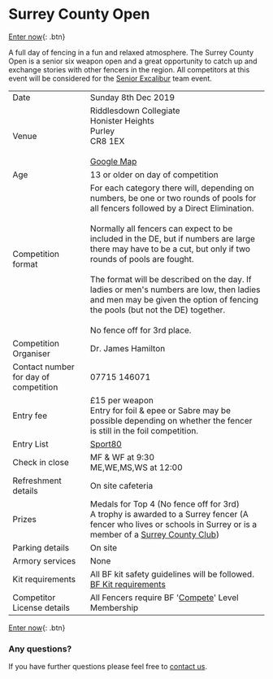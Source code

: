 # Surrey County Open
 
[Enter now](https://bf.sport80.com/dashboard?redirect_url=https%3A%2F%2Fbf.sport80.com%2Fevent_dashboard%2Fmgrc_event%3Fid_sport%3D2%26add_eid%3D35785%26et%3D1%26_%3D1573213408&expand_side_nav=1&side_nav_content=.sport-side-nav%5Bdata-id-sport%3D%272%27%5D&left_nav_selected_btn=.events_1&callback=bind_mgrc_event_handlers&top_nav_selected_btn=&redirect_body_cid=&id_sport=2&_=1573213486){: .btn} 

A full day of fencing in a fun and relaxed atmosphere. The Surrey County Open is a senior six weapon open and a great opportunity to catch up and exchange stories with other fencers in the region. All competitors at this event will be considered for the [Senior Excalibur](./senior_excalibur) team event.  

| | |
|-|-|
|Date|Sunday 8th Dec 2019
|Venue|Riddlesdown Collegiate<br/>Honister Heights<br/>Purley<br/>CR8 1EX<br/><br/>[Google Map](https://www.google.com/maps/place/Riddlesdown+Collegiate/@51.3257279,-0.087598,15z/data=!4m5!3m4!1s0x0:0x17d08bd5891ec11e!8m2!3d51.3257279!4d-0.087598)
|Age| 13 or older on day of competition
|Competition format|For each category there will, depending on numbers, be one or two rounds of pools for all fencers  followed by a Direct Elimination.<br/><br/>Normally all fencers can expect to be included in the DE, but if numbers are large there may have to be a cut, but only if two rounds of pools are fought.<br/><br/>The format will be described on the day. If ladies or men's numbers are low, then ladies and men may be given the option of fencing the pools (but not the DE) together.<br/><br/>No fence off for 3rd place.|
|Competition Organiser|Dr. James Hamilton
|Contact number for day of competition|07715 146071
|Entry fee|£15 per weapon<br/>Entry for foil & epee or Sabre may be possible depending on whether the fencer is still in the foil competition.
|Entry List|[Sport80](https://bf.sport80.com/public_reports/index/35785)
Check in close|MF & WF at 9:30<br/>ME,WE,MS,WS at 12:00
|Refreshment details|On site cafeteria
|Prizes| Medals for Top 4 (No fence off for 3rd)<br/>A trophy is awarded to a Surrey fencer (A fencer who lives or schools in Surrey or is a member of a [Surrey County Club](./clubs))|
|Parking details|On site
|Armory services|None
|Kit requirements|All BF kit safety guidelines will be followed.<br/>[BF Kit requirements](http://britishfencing.com/uploads/files/jan18_approved_safety_guidelines.pdf)
|Competitor License details|All Fencers require BF '[Compete](https://www.britishfencing.com/members/membership-info/membership-types/compete-membership/)' Level Membership

[Enter now](https://bf.sport80.com/dashboard?redirect_url=https%3A%2F%2Fbf.sport80.com%2Fevent_dashboard%2Fmgrc_event%3Fid_sport%3D2%26add_eid%3D35785%26et%3D1%26_%3D1573213408&expand_side_nav=1&side_nav_content=.sport-side-nav%5Bdata-id-sport%3D%272%27%5D&left_nav_selected_btn=.events_1&callback=bind_mgrc_event_handlers&top_nav_selected_btn=&redirect_body_cid=&id_sport=2&_=1573213486){: .btn}

### Any questions?
If you have further questions please feel free to [contact us](./contact).
